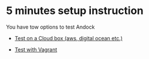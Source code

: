 # 5 minutes setup instruction

You have tow options to test Andock

* [Test on a Cloud box (aws, digital ocean etc.)](cloud.md) 
 
* [Test with Vagrant](vagrant.md)

